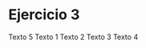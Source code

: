 # Ejercicio 3

<!DOCTYPE generic SYSTEM "generic.dtd">
<generic>
  <Contenedor>
    <Texto>Texto 5</Texto>
    <Contenedor>
        <Contenedor>
            <Contenedor>
                <Texto>Texto 1</Texto>
            </Contenedor>
            <Texto>Texto 2</Texto>
        </Contenedor>
        <Texto>Texto 3</Texto>
        <Contenedor>
            <Texto>Texto 4</Texto>
        </Contenedor>
    </Contenedor>
  </Contenedor>
</generic>